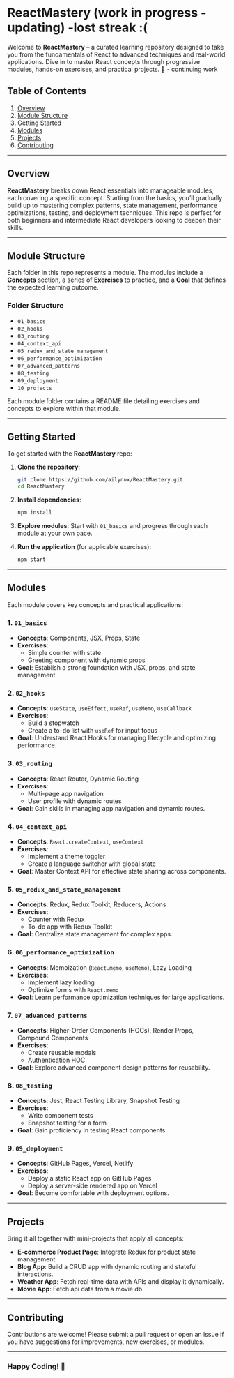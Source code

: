 # ReactMastery (work in progress -updating) -lost streak :(

Welcome to **ReactMastery** – a curated learning repository designed to take you from the fundamentals of React to advanced techniques and real-world applications. Dive in to master React concepts through progressive modules, hands-on exercises, and practical projects. 🚀 - continuing work

## Table of Contents

1. [Overview](#overview)
2. [Module Structure](#module-structure)
3. [Getting Started](#getting-started)
4. [Modules](#modules)
5. [Projects](#projects)
6. [Contributing](#contributing)

---

## Overview

**ReactMastery** breaks down React essentials into manageable modules, each covering a specific concept. Starting from the basics, you’ll gradually build up to mastering complex patterns, state management, performance optimizations, testing, and deployment techniques. This repo is perfect for both beginners and intermediate React developers looking to deepen their skills.

---

## Module Structure

Each folder in this repo represents a module. The modules include a **Concepts** section, a series of **Exercises** to practice, and a **Goal** that defines the expected learning outcome.

### Folder Structure

- `01_basics`
- `02_hooks`
- `03_routing`
- `04_context_api`
- `05_redux_and_state_management`
- `06_performance_optimization`
- `07_advanced_patterns`
- `08_testing`
- `09_deployment`
- `10_projects`

Each module folder contains a README file detailing exercises and concepts to explore within that module.

---

## Getting Started

To get started with the **ReactMastery** repo:

1. **Clone the repository**:
   ```bash
   git clone https://github.com/ailynux/ReactMastery.git
   cd ReactMastery
   ```

2. **Install dependencies**:
   ```bash
   npm install
   ```

3. **Explore modules**: Start with `01_basics` and progress through each module at your own pace.

4. **Run the application** (for applicable exercises):
   ```bash
   npm start
   ```

---

## Modules

Each module covers key concepts and practical applications:

### 1. `01_basics`
   - **Concepts**: Components, JSX, Props, State
   - **Exercises**:
     - Simple counter with state
     - Greeting component with dynamic props
   - **Goal**: Establish a strong foundation with JSX, props, and state management.

### 2. `02_hooks`
   - **Concepts**: `useState`, `useEffect`, `useRef`, `useMemo`, `useCallback`
   - **Exercises**:
     - Build a stopwatch
     - Create a to-do list with `useRef` for input focus
   - **Goal**: Understand React Hooks for managing lifecycle and optimizing performance.

### 3. `03_routing`
   - **Concepts**: React Router, Dynamic Routing
   - **Exercises**:
     - Multi-page app navigation
     - User profile with dynamic routes
   - **Goal**: Gain skills in managing app navigation and dynamic routes.

### 4. `04_context_api`
   - **Concepts**: `React.createContext`, `useContext`
   - **Exercises**:
     - Implement a theme toggler
     - Create a language switcher with global state
   - **Goal**: Master Context API for effective state sharing across components.

### 5. `05_redux_and_state_management`
   - **Concepts**: Redux, Redux Toolkit, Reducers, Actions
   - **Exercises**:
     - Counter with Redux
     - To-do app with Redux Toolkit
   - **Goal**: Centralize state management for complex apps.

### 6. `06_performance_optimization`
   - **Concepts**: Memoization (`React.memo`, `useMemo`), Lazy Loading
   - **Exercises**:
     - Implement lazy loading
     - Optimize forms with `React.memo`
   - **Goal**: Learn performance optimization techniques for large applications.

### 7. `07_advanced_patterns`
   - **Concepts**: Higher-Order Components (HOCs), Render Props, Compound Components
   - **Exercises**:
     - Create reusable modals
     - Authentication HOC
   - **Goal**: Explore advanced component design patterns for reusability.

### 8. `08_testing`
   - **Concepts**: Jest, React Testing Library, Snapshot Testing
   - **Exercises**:
     - Write component tests
     - Snapshot testing for a form
   - **Goal**: Gain proficiency in testing React components.

### 9. `09_deployment`
   - **Concepts**: GitHub Pages, Vercel, Netlify
   - **Exercises**:
     - Deploy a static React app on GitHub Pages
     - Deploy a server-side rendered app on Vercel
   - **Goal**: Become comfortable with deployment options.

---

## Projects

Bring it all together with mini-projects that apply all concepts:

- **E-commerce Product Page**: Integrate Redux for product state management.
- **Blog App**: Build a CRUD app with dynamic routing and stateful interactions.
- **Weather App**: Fetch real-time data with APIs and display it dynamically.
- **Movie App**: Fetch api data from a movie db. 

---

## Contributing

Contributions are welcome! Please submit a pull request or open an issue if you have suggestions for improvements, new exercises, or modules.

---

### Happy Coding! 🎉
